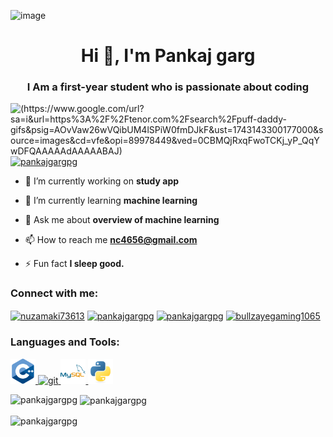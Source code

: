 ![image](https://github.com/user-attachments/assets/ed9346c8-d620-4eee-93d9-1619a1117509)
<h1 align="center">Hi 👋, I'm Pankaj garg</h1>
<h3 align="center">I Am a first-year student who is passionate about coding</h3>

<img align="right" alt="(https://www.google.com/url?sa=i&url=https%3A%2F%2Ftenor.com%2Fsearch%2Fpuff-daddy-gifs&psig=AOvVaw26wVQibUM4lSPiW0fmDJkF&ust=1743143300177000&source=images&cd=vfe&opi=89978449&ved=0CBMQjRxqFwoTCKj_yP_QqYwDFQAAAAAdAAAAABAJ)">
<p align="left"> <a href="https://github.com/ryo-ma/github-profile-trophy"><img src="https://github-profile-trophy.vercel.app/?username=pankajgargpg" alt="pankajgargpg" /></a> </p>

- 🔭 I’m currently working on **study app**

- 🌱 I’m currently learning **machine learning**

- 💬 Ask me about **overview of machine learning**

- 📫 How to reach me **nc4656@gmail.com**

- ⚡ Fun fact **I sleep good.**

<h3 align="left">Connect with me:</h3>
<p align="left">
<a href="https://twitter.com/nuzamaki73613" target="blank"><img align="center" src="https://raw.githubusercontent.com/rahuldkjain/github-profile-readme-generator/master/src/images/icons/Social/twitter.svg" alt="nuzamaki73613" height="30" width="40" /></a>
<a href="https://linkedin.com/in/pankajgargpg" target="blank"><img align="center" src="https://raw.githubusercontent.com/rahuldkjain/github-profile-readme-generator/master/src/images/icons/Social/linked-in-alt.svg" alt="pankajgargpg" height="30" width="40" /></a>
<a href="https://kaggle.com/pankajgargpg" target="blank"><img align="center" src="https://raw.githubusercontent.com/rahuldkjain/github-profile-readme-generator/master/src/images/icons/Social/kaggle.svg" alt="pankajgargpg" height="30" width="40" /></a>
<a href="https://www.youtube.com/c/bullzayegaming1065" target="blank"><img align="center" src="https://raw.githubusercontent.com/rahuldkjain/github-profile-readme-generator/master/src/images/icons/Social/youtube.svg" alt="bullzayegaming1065" height="30" width="40" /></a>
</p>

<h3 align="left">Languages and Tools:</h3>
<p align="left"> <a href="https://www.w3schools.com/cpp/" target="_blank" rel="noreferrer"> <img src="https://raw.githubusercontent.com/devicons/devicon/master/icons/cplusplus/cplusplus-original.svg" alt="cplusplus" width="40" height="40"/> </a> <a href="https://git-scm.com/" target="_blank" rel="noreferrer"> <img src="https://www.vectorlogo.zone/logos/git-scm/git-scm-icon.svg" alt="git" width="40" height="40"/> </a> <a href="https://www.mysql.com/" target="_blank" rel="noreferrer"> <img src="https://raw.githubusercontent.com/devicons/devicon/master/icons/mysql/mysql-original-wordmark.svg" alt="mysql" width="40" height="40"/> </a> <a href="https://www.python.org" target="_blank" rel="noreferrer"> <img src="https://raw.githubusercontent.com/devicons/devicon/master/icons/python/python-original.svg" alt="python" width="40" height="40"/> </a> </p>

<p><img align="left" src="https://github-readme-stats.vercel.app/api/top-langs?username=pankajgargpg&show_icons=true&locale=en&layout=compact" alt="pankajgargpg" /></p>

<p>&nbsp;<img align="center" src="https://github-readme-stats.vercel.app/api?username=pankajgargpg&show_icons=true&locale=en" alt="pankajgargpg" /></p>

<p><img align="center" src="https://github-readme-streak-stats.herokuapp.com/?user=pankajgargpg&" alt="pankajgargpg" /></p>

